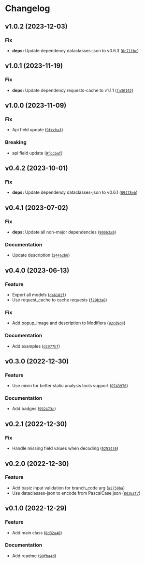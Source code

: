 # Changelog

<!--next-version-placeholder-->

## v1.0.2 (2023-12-03)

### Fix

* **deps:** Update dependency dataclasses-json to v0.6.3 ([`0c71fbc`](https://github.com/ngshiheng/sbux/commit/0c71fbcfa733caa92fc6623d7273da5a65049a82))

## v1.0.1 (2023-11-19)

### Fix

* **deps:** Update dependency requests-cache to v1.1.1 ([`fa30162`](https://github.com/ngshiheng/sbux/commit/fa3016227a80457cac10de779d48ca5c6a0b3a1b))

## v1.0.0 (2023-11-09)

### Fix

* Api field update ([`9fccbaf`](https://github.com/ngshiheng/sbux/commit/9fccbaf8d3ff86b117eedc0fde69d8d396640346))

### Breaking

* api field update ([`9fccbaf`](https://github.com/ngshiheng/sbux/commit/9fccbaf8d3ff86b117eedc0fde69d8d396640346))

## v0.4.2 (2023-10-01)

### Fix

* **deps:** Update dependency dataclasses-json to v0.6.1 ([`89478eb`](https://github.com/ngshiheng/sbux/commit/89478eb7cc46dc74bf74a68b09f48eedc3ba15e1))

## v0.4.1 (2023-07-02)

### Fix

* **deps:** Update all non-major dependencies ([`900b3a0`](https://github.com/ngshiheng/sbux/commit/900b3a04d616cebb829cb808b619c974f04501c5))

### Documentation

* Update description ([`244a2b8`](https://github.com/ngshiheng/sbux/commit/244a2b8bc3d35fca958cd5ea04f8cd565be977d6))

## v0.4.0 (2023-06-13)
### Feature
* Export all models ([`da6182f`](https://github.com/ngshiheng/sbux/commit/da6182f9a4ab6d2fb3432ebd69e863cfd0452da5))
* Use request_cache to cache requests ([`f29b3a0`](https://github.com/ngshiheng/sbux/commit/f29b3a082e3344af39f90775b0175a9aed35f8ee))

### Fix
* Add popup_image and description to Modifiers ([`82cd9d4`](https://github.com/ngshiheng/sbux/commit/82cd9d41a9ba632185a8e6a9a7ac0d57a59e7f00))

### Documentation
* Add examples ([`d2077bf`](https://github.com/ngshiheng/sbux/commit/d2077bf2f4bddfa65d91e2dc98f7ccb92f98ab46))

## v0.3.0 (2022-12-30)
### Feature
* Use mixin for better static analysis tools support ([`0743976`](https://github.com/ngshiheng/sbux/commit/0743976f9c27c686df2b18d8444e2a2bec2a6cca))

### Documentation
* Add badges ([`992473c`](https://github.com/ngshiheng/sbux/commit/992473c985d12ec62aa4b4486cef6e96ed80f287))

## v0.2.1 (2022-12-30)
### Fix
* Handle missing field values when decoding ([`02514f6`](https://github.com/ngshiheng/sbux/commit/02514f67356c460f65209188c063c30e7192745a))

## v0.2.0 (2022-12-30)
### Feature
* Add basic input validation for branch_code arg ([`a2759ba`](https://github.com/ngshiheng/sbux/commit/a2759ba05a67a2bbf2d6adb0e363507b1d719472))
* Use dataclasses-json to encode from PascalCase json ([`8d362f7`](https://github.com/ngshiheng/sbux/commit/8d362f73b812cdc7c70c7fa5f5e117aefe77bcb6))

## v0.1.0 (2022-12-29)
### Feature
* Add main class ([`8d32a40`](https://github.com/ngshiheng/sbux/commit/8d32a402d24f82ee03c70caf8e42df1adda1263a))

### Documentation
* Add readme ([`90fba4d`](https://github.com/ngshiheng/sbux/commit/90fba4d657ded37fe0961e1292428b2322d4cf1b))
